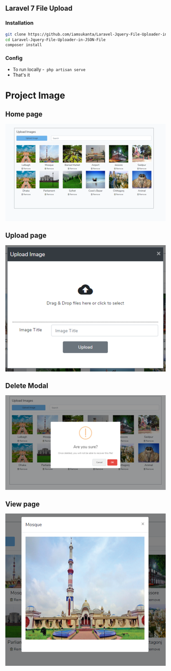 ## Laravel 7 File Upload


### Installation
```sh
git clone https://github.com/iamsukanta/Laravel-Jquery-File-Uploader-in-JSON-File
cd Laravel-Jquery-File-Uploader-in-JSON-File
composer install
```

### Config

* To run locally -``` php artisan serve```
* That's it

# Project Image
## Home page
![](public/img/readme/homepage.PNG)

## Upload page
![](public/img/readme/upload.PNG)

## Delete Modal
![](public/img/readme/delete.PNG)

## View page
![](public/img/readme/view.PNG)
